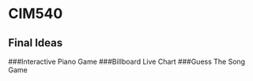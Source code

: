 # CIM540

## Final Ideas

###Interactive Piano Game
###Billboard Live Chart
###Guess The Song Game 
